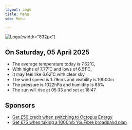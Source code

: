 ```yaml
---
layout: page
title: Menu
seo: Menu

---
```


![Logo](/images/logo.jpg){:width="832px"}

<!-- weather_marker starts -->
## On Saturday, 05 April 2025

- The average temperature today is 7.62˚C,
- With highs of 7.77˚C and lows of 6.51˚C,
- It may feel like 6.62˚C with clear sky
- The wind speed is 1.79m/s and visibility is 10000m
- The pressure is 1022hPa and humidity is 65%
- The sun will rise at 05:33 and set at 18:47

<!-- weather_marker ends -->

## Sponsors

- [Get £50 credit when switching to Octopus Energy](https://bit.ly/3oD1nnS)
- [Get £75 when taking a 1000mb YouFibre broadband plan](https://aklam.io/91zWhU?)



